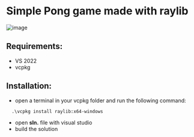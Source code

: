 # Simple Pong game made with raylib

![image](https://user-images.githubusercontent.com/73076485/211751888-ad62b00e-8af6-459e-9395-b06bbbe34a55.png)

## Requirements:
  - VS 2022
  - vcpkg
  
## Installation:
  - open a terminal in your vcpkg folder and run the following command:
  ```
    .\vcpkg install raylib:x64-windows
  ```
  
  - open **sln.** file with visual studio
  - build the solution
  
  
